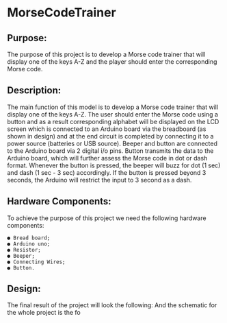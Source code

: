 # MorseCodeTrainer
## Purpose:

  The purpose of this project is to develop a Morse code trainer that will display one of
  the keys A-Z and the player should enter the corresponding Morse code.
 
## Description:

  The main function of this model is to develop a Morse code trainer that will display one of
  the keys A-Z. The user should enter the Morse code using a button and as a result
  corresponding alphabet will be displayed on the LCD screen which is connected to an
  Arduino board via the breadboard (as shown in design) and at the end circuit is
  completed by connecting it to a power source (batteries or USB source). Beeper and
  button are connected to the Arduino board via 2 digital i/o pins. Button transmits the data
  to the Arduino board, which will further assess the Morse code in dot or dash format.
  Whenever the button is pressed, the beeper will buzz for dot (1 sec) and dash (1 sec - 3
  sec) accordingly. If the button is pressed beyond 3 seconds, the Arduino will restrict the
  input to 3 second as a dash.
  
## Hardware Components:

  To achieve the purpose of this project we need the following hardware components:
  
    ● Bread board;
    ● Arduino uno;
    ● Resistor;
    ● Beeper;
    ● Connecting Wires;
    ● Button.

## Design:

  The final result of the project will look the following:
  And the schematic for the whole project is the fo
